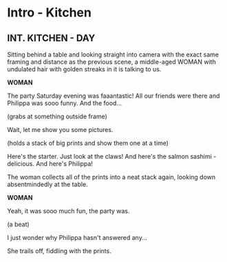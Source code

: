 # Intro - Kitchen

## INT. KITCHEN - DAY



Sitting behind a table and looking straight into camera with the exact same framing and distance as the previous scene, a middle-aged WOMAN with undulated hair with golden streaks in it is talking to us. 



**WOMAN**

The party Saturday evening was faaantastic! All our friends were there and Philippa was sooo funny. And the food...

\(grabs at something outside frame\)

Wait, let me show you some pictures.

\(holds a stack of big prints and show them one at a time\)

Here's the starter. Just look at the claws! And here's the salmon sashimi - delicious. And here's Philippa!



The woman collects all of the prints into a neat stack again, looking down absentmindedly at the table.



**WOMAN**

Yeah, it was sooo much fun, the party was. 

\(a beat\)

I just wonder why Philippa hasn't answered any...

She trails off, fiddling with the prints.

